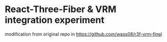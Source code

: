# React-Three-Fiber & VRM integration experiment

modification from original repo in https://github.com/wass08/r3f-vrm-final

